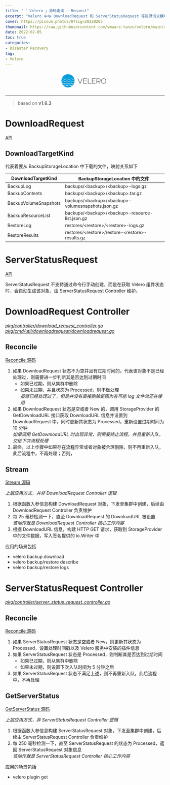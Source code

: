 ```yaml
---
title: "「 Velero 」源码走读 — Request"
excerpt: "Velero 中与 DownloadRequest 和 ServerStatusRequest 等资源请求模块相关的流程梳理"
cover: https://picsum.photos/0?sig=20220205
thumbnail: https://raw.githubusercontent.com/vmware-tanzu/velero/main/assets/stacked/199150-vmw-os-lgo-velero-final_stacked-gry.svg
date: 2022-02-05
toc: true
categories:
- Disaster Recovery
tag:
- Velero
---
```


<div align=center><img width="170" style="border: 0px" src="https://raw.githubusercontent.com/vmware-tanzu/velero/main/assets/one-line/199150-vmw-os-lgo-velero-final_gry.svg"></div>

------

> based on **v1.6.3**

# DownloadRequest

[API](https://raw.githubusercontent.com/vmware-tanzu/velero/release-1.6/pkg/apis/velero/v1/download_request_types.go)

## DownloadTargetKind

代表着要从 BackupStorageLocation 中下载的文件，映射关系如下

| DownloadTargetKind    | BackupStorageLocation 中的文件                        |
| --------------------- | ----------------------------------------------------- |
| BackupLog             | backups/\<backup\>/\<backup\>-logs.gz                 |
| BackupContents        | backups/\<backup\>/\<backup\>.tar.gz                  |
| BackupVolumeSnapshots | backups/\<backup\>/\<backup\>-volumesnapshots.json.gz |
| BackupResourceList    | backups/\<backup\>/\<backup\>-resource-list.json.gz   |
| RestoreLog            | restores/\<restore\>/\<restore\>-logs.gz              |
| RestoreResults        | restores/\<restore\>/restore-\<restore\>-results.gz   |

# ServerStatusRequest

[API](https://raw.githubusercontent.com/vmware-tanzu/velero/release-1.6/pkg/apis/velero/v1/server_status_request_types.go)

ServerStatusRequest 不支持通过命令行手动创建，而是在获取 Velero 组件状态时，会自动生成该对象，由 ServerStatusRequest Controller 维护。

# DownloadRequest Controller

*<u>pkg/controller/download_request_controller.go</u>*<br>*<u>pkg/cmd/util/downloadrequest/downloadrequest.go</u>*

## Reconcile

[Reconcile 源码](https://github.com/vmware-tanzu/velero/blob/5fe3a50bfddc2becb4c0bd5e2d3d4053a23e95d2/pkg/controller/download_request_controller.go#L52)

1. 如果 DownloadRequest 状态不为空并且有过期时间的，代表该对象不是已经处理过，则需要进一步判断其是否达到过期时间
   - 如果已过期，则从集群中删除
   - 如果未过期，并且状态为 Processed，则不做处理<br>*虽然已经处理过了，但是并没有直接删除是因为有可能 log 文件流还在使用*
3. 如果 DownloadRequest 状态是空或者 New 的，调用 StorageProvider 的 GetDownloadURL 接口获取 DownloadURL 信息并设置到 DownloadRequest 中，同时更新其状态为 Processed，重新设置过期时间为 10 分钟<br>*如果调用 GetDownloadURL 时出现异常，则需要终止流程，并且重新入队，交给下次流程处理*
4. 最终，以上步骤中如果存在流程异常或者对象被合理删除，则不再重新入队，此后流程中，不再处理；否则，

## Stream

[Stream 源码](https://github.com/vmware-tanzu/velero/blob/5fe3a50bfddc2becb4c0bd5e2d3d4053a23e95d2/pkg/cmd/util/downloadrequest/downloadrequest.go#L43)

*上层应用方式，并非 DownloadRequest Controller 逻辑*

1. 根据函数入参信息构建 DownloadRequest 对象，下发至集群中创建，后续由 DownloadRequest Controller 负责维护
2. 每 25 毫秒检测一下，直至 DownloadRequest 的 DownloadURL 被设置<br>*该动作就是 DownloadRequest Controller 核心工作内容*
3. 根据 DownloadURL 信息，构建 HTTP GET 请求，获取到 StorageProvider 中的文件数据，写入签名提供的 io.Writer 中

应用的场景包括

- velero backup download
- velero backup/restore describe
- velero backup/restore logs

# ServerStatusRequest Controller

*<u>pkg/controller/server_status_request_controller.go</u>*

## Reconcile

[Reconcile 源码](https://github.com/vmware-tanzu/velero/blob/5fe3a50bfddc2becb4c0bd5e2d3d4053a23e95d2/pkg/controller/server_status_request_controller.go#L63)

1. 如果 ServerStatusRequest 状态是空或者 New，则更新其状态为 Processed，设置处理时间戳以及 Velero 服务中安装的插件信息
2. 如果 ServerStatusRequest 状态是 Processed，则判断其是否达到过期时间
   - 如果已过期，则从集群中删除
   - 如果未过期，则设置下次入队时间为 5 分钟之后
3. 如果 ServerStatusRequest 状态不满足上述，则不再重新入队，此后流程中，不再处理

## GetServerStatus

[GetServerStatus 源码](https://github.com/vmware-tanzu/velero/blob/5fe3a50bfddc2becb4c0bd5e2d3d4053a23e95d2/pkg/cmd/cli/serverstatus/server_status.go#L41)

*上层应用方式，非 ServerStatusRequest Controller 逻辑*

1. 根据函数入参信息构建 ServerStatusRequest 对象，下发至集群中创建，后续由 ServerStatusRequest Controller 负责维护
2. 每 250 毫秒检测一下，直至 ServerStatusRequest 的状态为 Processed，返回 ServerStatusRequest 对象信息<br>*该动作就是 ServerStatusRequest Controller 核心工作内容*

应用的场景包括

- velero plugin get





